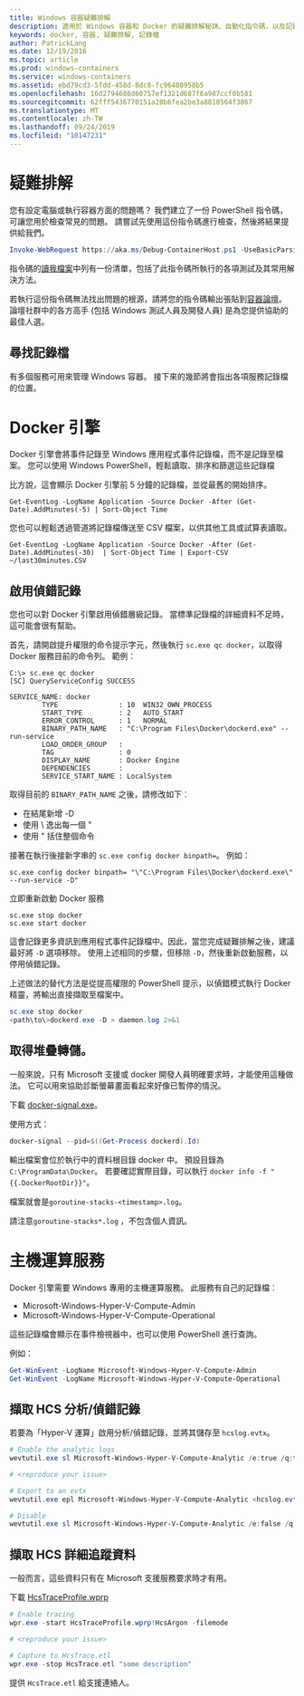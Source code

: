 ```yaml
---
title: Windows 容器疑難排解
description: 適用於 Windows 容器和 Docker 的疑難排解秘訣、自動化指令碼，以及記錄檔資訊
keywords: docker, 容器, 疑難排解, 記錄檔
author: PatrickLang
ms.date: 12/19/2016
ms.topic: article
ms.prod: windows-containers
ms.service: windows-containers
ms.assetid: ebd79cd3-5fdd-458d-8dc8-fc96408958b5
ms.openlocfilehash: 16d2794688d60757ef1321d687f6a987ccf0b581
ms.sourcegitcommit: 62fff5436770151a28b6fea2be3a8818564f3867
ms.translationtype: MT
ms.contentlocale: zh-TW
ms.lasthandoff: 09/24/2019
ms.locfileid: "10147231"
---
```

# <a name="troubleshooting"></a>疑難排解

您有設定電腦或執行容器方面的問題嗎？ 我們建立了一份 PowerShell 指令碼，可讓您用於檢查常見的問題。 請嘗試先使用這份指令碼進行檢查，然後將結果提供給我們。

```PowerShell
Invoke-WebRequest https://aka.ms/Debug-ContainerHost.ps1 -UseBasicParsing | Invoke-Expression
```
指令碼的[讀我檔案](https://github.com/Microsoft/Virtualization-Documentation/blob/live/windows-server-container-tools/Debug-ContainerHost/README.md)中列有一份清單，包括了此指令碼所執行的各項測試及其常用解決方法。

若執行這份指令碼無法找出問題的根源，請將您的指令碼輸出張貼到[容器論壇](https://social.msdn.microsoft.com/Forums/home?forum=windowscontainers)。 論壇社群中的各方高手 (包括 Windows 測試人員及開發人員) 是為您提供協助的最佳人選。


## <a name="finding-logs"></a>尋找記錄檔
有多個服務可用來管理 Windows 容器。 接下來的幾節將會指出各項服務記錄檔的位置。

# <a name="docker-engine"></a>Docker 引擎
Docker 引擎會將事件記錄至 Windows 應用程式事件記錄檔，而不是記錄至檔案。 您可以使用 Windows PowerShell，輕鬆讀取、排序和篩選這些記錄檔

比方說，這會顯示 Docker 引擎前 5 分鐘的記錄檔，並從最舊的開始排序。

```
Get-EventLog -LogName Application -Source Docker -After (Get-Date).AddMinutes(-5) | Sort-Object Time 
```

您也可以輕鬆透過管道將記錄檔傳送至 CSV 檔案，以供其他工具或試算表讀取。

```
Get-EventLog -LogName Application -Source Docker -After (Get-Date).AddMinutes(-30)  | Sort-Object Time | Export-CSV ~/last30minutes.CSV
```

## <a name="enabling-debug-logging"></a>啟用偵錯記錄
您也可以對 Docker 引擎啟用偵錯層級記錄。 當標準記錄檔的詳細資料不足時，這可能會很有幫助。

首先，請開啟提升權限的命令提示字元，然後執行 `sc.exe qc docker`，以取得 Docker 服務目前的命令列。
範例：
```
C:\> sc.exe qc docker
[SC] QueryServiceConfig SUCCESS

SERVICE_NAME: docker
        TYPE               : 10  WIN32_OWN_PROCESS
        START_TYPE         : 2   AUTO_START
        ERROR_CONTROL      : 1   NORMAL
        BINARY_PATH_NAME   : "C:\Program Files\Docker\dockerd.exe" --run-service
        LOAD_ORDER_GROUP   :
        TAG                : 0
        DISPLAY_NAME       : Docker Engine
        DEPENDENCIES       :
        SERVICE_START_NAME : LocalSystem
```

取得目前的 `BINARY_PATH_NAME` 之後，請修改如下︰
- 在結尾新增 -D
- 使用 \ 逸出每一個 "
- 使用 " 括住整個命令

接著在執行後接新字串的 `sc.exe config docker binpath=`。 例如： 
```
sc.exe config docker binpath= "\"C:\Program Files\Docker\dockerd.exe\" --run-service -D"
```


立即重新啟動 Docker 服務
```
sc.exe stop docker
sc.exe start docker
```

這會記錄更多資訊到應用程式事件記錄檔中。因此，當您完成疑難排解之後，建議最好將 `-D` 選項移除。 使用上述相同的步驟，但移除 `-D`，然後重新啟動服務，以停用偵錯記錄。

上述做法的替代方法是從提高權限的 PowerShell 提示，以偵錯模式執行 Docker 精靈，將輸出直接擷取至檔案中。
```PowerShell
sc.exe stop docker
<path\to\>dockerd.exe -D > daemon.log 2>&1
```

## <a name="obtaining-stack-dump"></a>取得堆疊轉儲。

一般來說，只有 Microsoft 支援或 docker 開發人員明確要求時，才能使用這種做法。 它可以用來協助診斷螢幕畫面看起來好像已暫停的情況。 

下載 [docker-signal.exe](https://github.com/jhowardmsft/docker-signal)。

使用方式：
```PowerShell
docker-signal --pid=$((Get-Process dockerd).Id)
```

輸出檔案會位於執行中的資料根目錄 docker 中。 預設目錄為 `C:\ProgramData\Docker`。 若要確認實際目錄，可以執行 `docker info -f "{{.DockerRootDir}}"`。

檔案就會是`goroutine-stacks-<timestamp>.log`。

請注意`goroutine-stacks*.log` ，不包含個人資訊。


# <a name="host-compute-service"></a>主機運算服務
Docker 引擎需要 Windows 專用的主機運算服務。 此服務有自己的記錄檔︰ 
- Microsoft-Windows-Hyper-V-Compute-Admin
- Microsoft-Windows-Hyper-V-Compute-Operational

這些記錄檔會顯示在事件檢視器中，也可以使用 PowerShell 進行查詢。

例如：
```PowerShell
Get-WinEvent -LogName Microsoft-Windows-Hyper-V-Compute-Admin
Get-WinEvent -LogName Microsoft-Windows-Hyper-V-Compute-Operational 
```

## <a name="capturing-hcs-analyticdebug-logs"></a>擷取 HCS 分析/偵錯記錄

若要為「Hyper-V 運算」啟用分析/偵錯記錄，並將其儲存至 `hcslog.evtx`。

```PowerShell
# Enable the analytic logs
wevtutil.exe sl Microsoft-Windows-Hyper-V-Compute-Analytic /e:true /q:true

# <reproduce your issue>

# Export to an evtx
wevtutil.exe epl Microsoft-Windows-Hyper-V-Compute-Analytic <hcslog.evtx>

# Disable
wevtutil.exe sl Microsoft-Windows-Hyper-V-Compute-Analytic /e:false /q:true
```

## <a name="capturing-hcs-verbose-tracing"></a>擷取 HCS 詳細追蹤資料

一般而言，這些資料只有在 Microsoft 支援服務要求時才有用。 

下載 [HcsTraceProfile.wprp](https://gist.github.com/jhowardmsft/71b37956df0b4248087c3849b97d8a71)

```PowerShell
# Enable tracing
wpr.exe -start HcsTraceProfile.wprp!HcsArgon -filemode

# <reproduce your issue>

# Capture to HcsTrace.etl
wpr.exe -stop HcsTrace.etl "some description"
```

提供 `HcsTrace.etl` 給支援連絡人。
